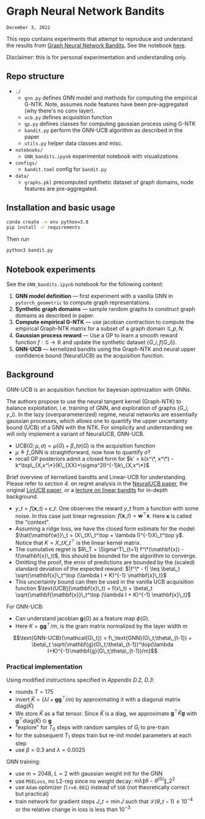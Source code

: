 # Graph Neural Network Bandits
`December 3, 2022`

This repo contains experiments that attempt to reproduce and understand the results from [Graph Neural Network Bandits](https://arxiv.org/pdf/2207.06456.pdf). See the notebook [here](https://mileswhen.com/posts/gnn_bandits/).

Disclaimer: this is for personal experimentation and understanding only.

## Repo structure

* `./`
  * `gnn.py` defines GNN model and methods for computing the empirical G-NTK. Note, assumes node features have been pre-aggregated (why there's no conv layer).
  * `ucb.py` defines acquisition function
  * `gp.py` defines classes for computing gaussian process using G-NTK
  * `bandit.py` perform the GNN-UCB algorithm as described in the paper
  * `utils.py` helper data classes and misc.
* `notebooks/`
  * `GNN_bandits.ipynb` experimental notebook with visualizations
* `configs/`
  * `bandit.toml` config for `bandit.py`
* `data/`
  * `graphs.pkl` precomputed synthetic dataset of graph domains, node features are pre-aggregated.

## Installation and basic usage

```sh
conda create -n env python=3.8
pip install -r requirements
```

Then run

```sh
python3 bandit.py
```

## Notebook experiments
See the `GNN_bandits.ipynb` notebook for the following content:
1. **GNN model definition** — first experiment with a vanilla GNN in `pytorch_geometric` to compute graph representations.
2. **Synthetic graph domains** — sample random graphs to construct graph domains as described in paper.
3. **Compute empirical G-NTK** — use jacobian contraction to compute the empirical Graph-NTK matrix for a subset of a graph domain ${\mathcal{G}\_{p,N}}$.
4. **Gaussian process reward** —  Use a GP to learn a smooth reward function $f: \mathcal{G} \rightarrow \mathbb{R}$ and update the synthetic dataset $\{G\_i, f(G\_i)\}$.
5. **GNN-UCB** — kernelized bandits using the Graph-NTK and neural upper confidence bound (NeuralUCB) as the acquisition function.

## Background

GNN-UCB is an acquisition function for bayesian optimization with GNNs.

The authors propose to use the neural tangent kernel (Graph-NTK) to balance exploitation, i.e. training of GNN, and exploration of graphs $(G\_i, y\_i)$. In the lazy (overparameterized) regime, neural networks are essentially gaussian processes, which allows one to quantify the upper uncertainty bound (UCB) of a GNN with the NTK. For simplicity and understanding we will only implement a variant of NeuralUCB, GNN-UCB.

* $\text{UCB}(G; \mu, \sigma) = \mu(G) + \beta\_t\sigma(G)$ is the acquisition function
* $\mu \triangleq f\_\text{GNN}$ is straightforward, now how to quantify $\sigma$?
* recall GP posteriors admit a closed form for $k' = k(x^\*, x^\*) - k^\top\_{X,x^\*}(K\_{XX}+\sigma^2I)^{-1}k\_{X,x^\*}$

Brief overview of kernelized bandits and Linear-UCB for understanding. Please refer to *section 4.* on regret analysis in the [NeuralUCB paper](https://arxiv.org/pdf/1911.04462.pdf), the original [LinUCB paper](https://arxiv.org/pdf/1003.0146.pdf), or a [lecture on linear bandits](https://sites.cs.ucsb.edu/~yuxiangw/classes/RLCourse-2021Spring/Lectures/scribe\_linear\_bandit.pdf) for in-depth background.

* $y\_t = f(\mathbf{x}\_t) + \epsilon\_t$. One observes the reward $y\_t$ from a function with some noise. In this case just linear regression: $f(\mathbf{x}\_t) = \mathbf{w}^\top \mathbf{x}$. Here $\mathbf{x}$ is called the "context".
* Assuming a ridge loss, we have the closed form estimate for the model: $\hat{\mathbf{w}}\_t = (X\_tX\_t^\top + \lambda I)^{-1}X\_t^\top y$. Notice that $K = X\_tX\_t^\top$ is the linear kernel matrix.
* The cumulative regret is $R\_T = \Sigma^T\_{t=1} f^\*(\mathbf{x}) - f(\mathbf{x}\_t)$, this should be bounded for the algorithm to converge.
* Omitting the proof, the error of predictions are bounded by the (scaled) standard deviation of the expected reward: $|f^\* - f| \leq \beta\_t \sqrt{\mathbf{x}\_t^\top (\lambda I + K)^{-1} \mathbf{x}\_t}$
* This uncertainty bound can then be used in the vanilla UCB acquisition function $\text{UCB}(\mathbf{x}\_t) = f(x\_t) + \beta\_t \sqrt{\mathbf{\mathbf{x}}\_t^\top (\lambda I + K)^{-1} \mathbf{x}\_t}$

For GNN-UCB:
* Can understand jacobian $\mathbf{g}(G)$ as a feature map $\phi(G)$. 
* Here $K = \mathbf{gg}^\top /{m}$, is the gram matrix normalized by the layer width $m$

$$\text{GNN-UCB}(\mathcal{G\_t}) = f\_\text{GNN}(G\_t;\theta\_{t-1}) + \beta\_t \sqrt{\mathbf{g}(G\_t;\theta\_{t-1})^\top(\lambda I+K)^{-1}\mathbf{g}(G\_t;\theta\_{t-1})/m}$$

### Practical implementation

Using modified instructions specified in *Appendix D.2, D.3*:

* rounds $T = 175$
* invert $\hat{K} =(\lambda I + \mathbf{gg}^\top/m)$ by approximating it with a diagonal matrix $\text{diag}(\hat{K})$ 
* We store $\hat{K}$ as a flat tensor. Since $\hat{K}$ is a diag, we approximate $\mathbf{g}^\top \hat{K} \mathbf{g}$ with $\mathbf{g}^\top \text{diag}(\hat{K}) \odot \mathbf{g}$
* "explore" for $T_0$ steps with random samples of $G_i$ to pre-train
* for the subsequent $T_1$ steps train but re-init model parameters at each step
* use $\beta = 0.3$ and $\lambda=0.0025$

GNN training:
* use $m=2048$, $L=2$ with gaussian weight init for the GNN
* use `MSELoss`, no L2-reg since no weight decay: $m\lambda \|\theta - \theta^{(0)}\|\_2^2$
* use `Adam` optimizer (`lr=0.001`) instead of `SGD` (not theoretically correct but practical)
* train network for gradient steps $J\_t = \min J$ such that $\mathcal{L}(\theta\_{t-1})\leq 10^{-4}$ or the relative change in loss is less than $10^{-3}$

